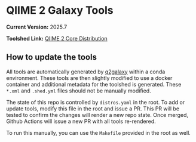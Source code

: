 # QIIME 2 Galaxy Tools

**Current Version:** 2025.7

**Toolshed Link:** [QIIME 2 Core Distribution](https://toolshed.g2.bx.psu.edu/repository?repository_id=d256b91a26ac697f)

## How to update the tools
All tools are automatically generated by [q2galaxy](https://github.com/qiime2/q2galaxy) within a conda environment.
These tools are then slightly modified to use a docker container and additional metadata for the toolshed is generated.
These `*.xml` and `.shed.yml` files should not be manually modified.

The state of this repo is controlled by `distros.yaml` in the root.
To add or update tools, modify this file in the root and issue a PR.
This PR will be tested to confirm the changes will render a new repo state.
Once merged, Github Actions will issue a new PR with all tools re-rendered.

To run this manually, you can use the `Makefile` provided in the root as well.
